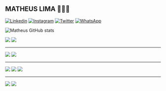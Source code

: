 ## MATHEUS LIMA 👨‍💻🔥

[![Linkedin](https://img.shields.io/badge/LinkedIn-0077B5?style=for-the-badge&logo=linkedin&logoColor=white)](https://www.linkedin.com/in/matheus-lima-4941951b1/)
[![Instagram](https://img.shields.io/badge/Instagram-E4405F?style=for-the-badge&logo=instagram&logoColor=white)](https://www.instagram.com/lima_.mt/)
[![Twitter](https://img.shields.io/badge/Twitter-1DA1F2?style=for-the-badge&logo=twitter&logoColor=white)](https://www.linkedin.com/in/matheus-lima-4941951b1/)
[![WhatsApp](https://img.shields.io/badge/WhatsApp-25D366?style=for-the-badge&logo=whatsapp&logoColor=white)]()


![Matheus GitHub stats](https://github-readme-stats.vercel.app/api?username=matheuslimp&show_icons=true&theme=dark)

[![](https://img.shields.io/badge/Ubuntu-E95420?style=for-the-badge&logo=ubuntu&logoColor=white)]()
[![](https://img.shields.io/badge/mac%20os-000000?style=for-the-badge&logo=apple&logoColor=white)]()
___
[![](https://img.shields.io/badge/Shell_Script-121011?style=for-the-badge&logo=gnu-bash&logoColor=white)]()
[![](https://img.shields.io/badge/GIT-E44C30?style=for-the-badge&logo=git&logoColor=white)]()
___
[![](https://img.shields.io/badge/HTML5-E34F26?style=for-the-badge&logo=html5&logoColor=white)]()
[![](https://img.shields.io/badge/CSS3-1572B6?style=for-the-badge&logo=css3&logoColor=white)]()
[![](https://img.shields.io/badge/JavaScript-F7DF1E?style=for-the-badge&logo=javascript&logoColor=black)]()
___
[![](https://img.shields.io/badge/Java-ED8B00?style=for-the-badge&logo=java&logoColor=white)]()
[![](https://img.shields.io/badge/Python-14354C?style=for-the-badge&logo=python&logoColor=white)]()
